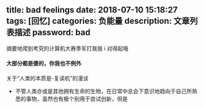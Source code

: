 title: bad feelings
date: 2018-07-10 15:18:27
tags: [回忆]
categories: 负能量
description: 文章列表描述
password: bad
---

摘要地爬到考究的计算机大赛季军打我我 i 对得起哦

<!-- more -->

#### 大部分都是傻的，你我也不例外

  关于“人类的本质是-复读机”的漫谈
- 不管人类亦或是其他拥有生命的生物，在日常中总会下意识地趋向于自己所熟悉的事物，虽然也有极个别用于尝试创新，但是
